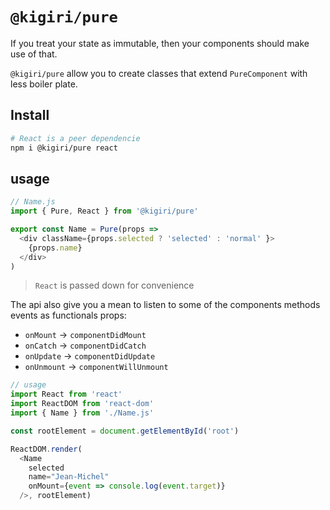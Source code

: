 # `@kigiri/pure`

If you treat your state as immutable, then your components should make use of that.

`@kigiri/pure` allow you to create classes that extend `PureComponent` with less boiler plate.

## Install

```bash
# React is a peer dependencie
npm i @kigiri/pure react
```

## usage
```js
// Name.js
import { Pure, React } from '@kigiri/pure'

export const Name = Pure(props =>
  <div className={props.selected ? 'selected' : 'normal' }>
    {props.name}
  </div>
)
```

> `React` is passed down for convenience

The api also give you a mean to listen to some of the components methods events as functionals props:
 - `onMount` -> `componentDidMount`
 - `onCatch` -> `componentDidCatch`
 - `onUpdate` -> `componentDidUpdate`
 - `onUnmount` -> `componentWillUnmount`

```js
// usage
import React from 'react'
import ReactDOM from 'react-dom'
import { Name } from './Name.js'

const rootElement = document.getElementById('root')

ReactDOM.render(
  <Name
    selected
    name="Jean-Michel"
    onMount={event => console.log(event.target)}
  />, rootElement)

```
